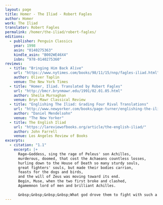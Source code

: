 ```yaml
---
layout: page
title: Homer - The Iliad - Robert Fagles
author: Homer
work: The Iliad
translator: Robert Fagles
permalink: /homer/the-iliad/robert-fagles/
editions:
  - publisher: Penguin Classics
    year: 1998
    asin: "0140275363"
    kindle_asin: "B002WE46X4"
    isbn: "978-0140275360"
reviews:
  - title: "Bringing Him Back Alive"
    url: "https://www.nytimes.com/books/98/11/15/nnp/fagles-iliad.html"
    author: Oliver Taplin
    venue: The New York Times
  - title: "Homer, Iliad. Translated by Robert Fagles"
    url: "http://bmcr.brynmawr.edu/1991/02.01.05.html"
    author: Sheila Murnaghan
    venue: Bryn Mawr Classical Review
  - title: "Englishing The Iliad: Grading Four Rival Translations"
    url: "http://www.newyorker.com/books/page-turner/englishing-the-iliad-grading-four-rival-translations"
    author: "Daniel Mendelsohn"
    venue: "The New Yorker" 
  - title: The English Iliad
    url: "https://lareviewofbooks.org/article/the-english-iliad/"
    author: John Farrell
    venue: Los Angeles Review of Books
excerpts:
  - citation: "1.1"
    excerpt: |+
      Rage—Goddess, sing the rage of Peleus' son Achilles,
      murderous, doomed, that cost the Achaeans countless losses,
      hurling down to the House of Death so many sturdy souls,
      great fighters' souls, but made their bodies carrion,
      feasts for the dogs and birds,
      and the will of Zeus was moving toward its end.
      Begin, Muse, when the two first broke and clashed,
      Agamemnon lord of men and brilliant Achilles.
      
      &nbsp;&nbsp;&nbsp;&nbsp;What god drove them to fight with such a fury?
---
```



